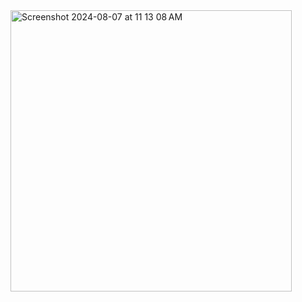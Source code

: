 <img width="450" alt="Screenshot 2024-08-07 at 11 13 08 AM" src="https://github.com/user-attachments/assets/20e16645-87d4-46c6-b716-5fc1ebb04273">
